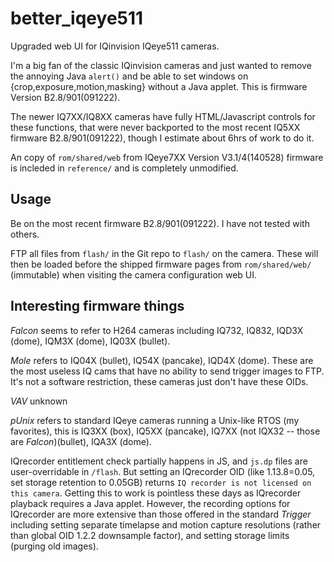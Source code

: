 # better_iqeye511
Upgraded web UI for IQinvision IQeye511 cameras.

I'm a big fan of the classic IQinvision cameras and just wanted to remove the annoying Java `alert()` and be able to set windows on {crop,exposure,motion,masking} without a Java applet. This is firmware Version B2.8/901(091222).

The newer IQ7XX/IQ8XX cameras have fully HTML/Javascript controls for these functions, that were never backported to the most recent IQ5XX firmware B2.8/901(091222), though I estimate about 6hrs of work to do it.

An copy of `rom/shared/web` from IQeye7XX Version V3.1/4(140528) firmware is incleded in `reference/` and is completely unmodified.

## Usage

Be on the most recent firmware B2.8/901(091222). I have not tested with others.

FTP all files from `flash/` in the Git repo to `flash/` on the camera. These will then be loaded before the shipped firmware pages from `rom/shared/web/` (immutable) when visiting the camera configuration web UI.

## Interesting firmware things

*Falcon* seems to refer to H264 cameras including IQ732, IQ832, IQD3X (dome), IQM3X (dome), IQ03X (bullet).

*Mole* refers to IQ04X (bullet), IQ54X (pancake), IQD4X (dome). These are the most useless IQ cams that have no ability to send trigger images to FTP. It's not a software restriction, these cameras just don't have these OIDs.

*VAV* unknown

*pUnix* refers to standard IQeye cameras running a Unix-like RTOS (my favorites), this is IQ3XX (box), IQ5XX (pancake), IQ7XX (not IQX32 -- those are *Falcon*)(bullet), IQA3X (dome).

IQrecorder entitlement check partially happens in JS, and `js.dp` files are user-overridable in `/flash`. But setting an IQrecorder OID (like 1.13.8=0.05, set storage retention to 0.05GB) returns `IQ recorder is not licensed on this camera`. Getting this to work is pointless these days as IQrecorder playback requires a Java applet. However, the recording options for IQrecorder are more extensive than those offered in the standard *Trigger* including setting separate timelapse and motion capture resolutions (rather than global OID 1.2.2 downsample factor), and setting storage limits (purging old images).
